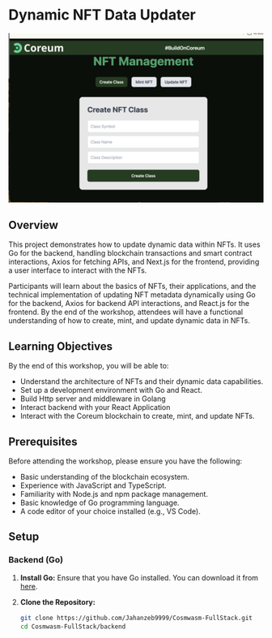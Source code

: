 # Dynamic NFT Data Updater
![WebappUI](./public/mint.png)


## Overview

This project demonstrates how to update dynamic data within NFTs. It uses Go for the backend, handling blockchain transactions and smart contract interactions, Axios for fetching APIs, and Next.js for the frontend, providing a user interface to interact with the NFTs.

Participants will learn about the basics of NFTs, their applications, and the technical implementation of updating NFT metadata dynamically using Go for the backend, Axios for backend API interactions, and React.js for the frontend. By the end of the workshop, attendees will have a functional understanding of how to create, mint, and update dynamic data in NFTs.

## Learning Objectives

By the end of this workshop, you will be able to:

- Understand the architecture of NFTs and their dynamic data capabilities.
- Set up a development environment with Go and React.
- Build Http server and middleware in Golang
- Interact backend with your React Application
- Interact with the Coreum blockchain to create, mint, and update NFTs.

## Prerequisites

Before attending the workshop, please ensure you have the following:

- Basic understanding of the blockchain ecosystem.
- Experience with JavaScript and TypeScript.
- Familiarity with Node.js and npm package management.
- Basic knowledge of Go programming language.
- A code editor of your choice installed (e.g., VS Code).

## Setup

### Backend (Go)

1. **Install Go:** Ensure that you have Go installed. You can download it from [here](https://golang.org/dl/).

2. **Clone the Repository:**
   ```bash
   git clone https://github.com/Jahanzeb9999/Cosmwasm-FullStack.git
   cd Cosmwasm-FullStack/backend

